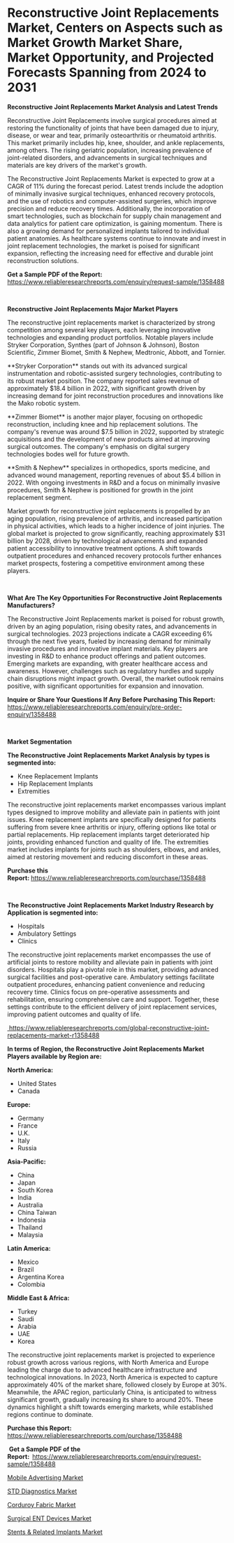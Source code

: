 <p><h1>Reconstructive Joint Replacements Market, Centers on Aspects such as Market Growth Market Share, Market Opportunity, and Projected Forecasts Spanning from 2024 to 2031</h1></p><p><strong>Reconstructive Joint Replacements Market Analysis and Latest Trends</strong></p>
<p><p>Reconstructive Joint Replacements involve surgical procedures aimed at restoring the functionality of joints that have been damaged due to injury, disease, or wear and tear, primarily osteoarthritis or rheumatoid arthritis. This market primarily includes hip, knee, shoulder, and ankle replacements, among others. The rising geriatric population, increasing prevalence of joint-related disorders, and advancements in surgical techniques and materials are key drivers of the market's growth.</p><p>The Reconstructive Joint Replacements Market is expected to grow at a CAGR of 11% during the forecast period. Latest trends include the adoption of minimally invasive surgical techniques, enhanced recovery protocols, and the use of robotics and computer-assisted surgeries, which improve precision and reduce recovery times. Additionally, the incorporation of smart technologies, such as blockchain for supply chain management and data analytics for patient care optimization, is gaining momentum. There is also a growing demand for personalized implants tailored to individual patient anatomies. As healthcare systems continue to innovate and invest in joint replacement technologies, the market is poised for significant expansion, reflecting the increasing need for effective and durable joint reconstruction solutions.</p></p>
<p><strong>Get a Sample PDF of the Report:&nbsp;</strong> <a href="https://www.reliableresearchreports.com/enquiry/request-sample/1358488">https://www.reliableresearchreports.com/enquiry/request-sample/1358488</a></p>
<p>&nbsp;</p>
<p><strong>Reconstructive Joint Replacements Major Market Players</strong></p>
<p><p>The reconstructive joint replacements market is characterized by strong competition among several key players, each leveraging innovative technologies and expanding product portfolios. Notable players include Stryker Corporation, Synthes (part of Johnson & Johnson), Boston Scientific, Zimmer Biomet, Smith & Nephew, Medtronic, Abbott, and Tornier.</p><p>**Stryker Corporation** stands out with its advanced surgical instrumentation and robotic-assisted surgery technologies, contributing to its robust market position. The company reported sales revenue of approximately $18.4 billion in 2022, with significant growth driven by increasing demand for joint reconstruction procedures and innovations like the Mako robotic system.</p><p>**Zimmer Biomet** is another major player, focusing on orthopedic reconstruction, including knee and hip replacement solutions. The company's revenue was around $7.5 billion in 2022, supported by strategic acquisitions and the development of new products aimed at improving surgical outcomes. The company's emphasis on digital surgery technologies bodes well for future growth.</p><p>**Smith & Nephew** specializes in orthopedics, sports medicine, and advanced wound management, reporting revenues of about $5.4 billion in 2022. With ongoing investments in R&D and a focus on minimally invasive procedures, Smith & Nephew is positioned for growth in the joint replacement segment.</p><p>Market growth for reconstructive joint replacements is propelled by an aging population, rising prevalence of arthritis, and increased participation in physical activities, which leads to a higher incidence of joint injuries. The global market is projected to grow significantly, reaching approximately $31 billion by 2028, driven by technological advancements and expanded patient accessibility to innovative treatment options. A shift towards outpatient procedures and enhanced recovery protocols further enhances market prospects, fostering a competitive environment among these players.</p></p>
<p>&nbsp;</p>
<p><strong>What Are The Key Opportunities For Reconstructive Joint Replacements Manufacturers?</strong></p>
<p><p>The Reconstructive Joint Replacements market is poised for robust growth, driven by an aging population, rising obesity rates, and advancements in surgical technologies. 2023 projections indicate a CAGR exceeding 6% through the next five years, fueled by increasing demand for minimally invasive procedures and innovative implant materials. Key players are investing in R&D to enhance product offerings and patient outcomes. Emerging markets are expanding, with greater healthcare access and awareness. However, challenges such as regulatory hurdles and supply chain disruptions might impact growth. Overall, the market outlook remains positive, with significant opportunities for expansion and innovation.</p></p>
<p><strong>Inquire or Share Your Questions If Any Before Purchasing This Report:</strong> <a href="https://www.reliableresearchreports.com/enquiry/pre-order-enquiry/1358488">https://www.reliableresearchreports.com/enquiry/pre-order-enquiry/1358488</a></p>
<p>&nbsp;</p>
<p><strong>Market Segmentation</strong></p>
<p><strong>The Reconstructive Joint Replacements Market Analysis by types is segmented into:</strong></p>
<p><ul><li>Knee Replacement Implants</li><li>Hip Replacement Implants</li><li>Extremities</li></ul></p>
<p><p>The reconstructive joint replacements market encompasses various implant types designed to improve mobility and alleviate pain in patients with joint issues. Knee replacement implants are specifically designed for patients suffering from severe knee arthritis or injury, offering options like total or partial replacements. Hip replacement implants target deteriorated hip joints, providing enhanced function and quality of life. The extremities market includes implants for joints such as shoulders, elbows, and ankles, aimed at restoring movement and reducing discomfort in these areas.</p></p>
<p><strong>Purchase this Report:&nbsp;</strong><a href="https://www.reliableresearchreports.com/purchase/1358488">https://www.reliableresearchreports.com/purchase/1358488</a></p>
<p>&nbsp;</p>
<p><strong>The Reconstructive Joint Replacements Market Industry Research by Application is segmented into:</strong></p>
<p><ul><li>Hospitals</li><li>Ambulatory Settings</li><li>Clinics</li></ul></p>
<p><p>The reconstructive joint replacements market encompasses the use of artificial joints to restore mobility and alleviate pain in patients with joint disorders. Hospitals play a pivotal role in this market, providing advanced surgical facilities and post-operative care. Ambulatory settings facilitate outpatient procedures, enhancing patient convenience and reducing recovery time. Clinics focus on pre-operative assessments and rehabilitation, ensuring comprehensive care and support. Together, these settings contribute to the efficient delivery of joint replacement services, improving patient outcomes and quality of life.</p></p>
<p><a href="https://www.reliableresearchreports.com/global-reconstructive-joint-replacements-market-r1358488">&nbsp;https://www.reliableresearchreports.com/global-reconstructive-joint-replacements-market-r1358488</a></p>
<p><strong>In terms of Region, the Reconstructive Joint Replacements Market Players available by Region are:</strong></p>
<p>
    <p> <strong> North America: </strong>
        <ul>
            <li>United States</li>
            <li>Canada</li>
        </ul>
        </p> 
    <p> <strong> Europe: </strong>
        <ul>
            <li>Germany</li>
            <li>France</li>
            <li>U.K.</li>
            <li>Italy</li>
            <li>Russia</li>
        </ul>
        </p> 
    <p> <strong> Asia-Pacific: </strong>
        <ul>
            <li>China</li>
            <li>Japan</li>
            <li>South Korea</li>
            <li>India</li>
            <li>Australia</li>
            <li>China Taiwan</li>
            <li>Indonesia</li>
            <li>Thailand</li>
            <li>Malaysia</li>
        </ul>
        </p> 
    <p> <strong> Latin America: </strong>
        <ul>
            <li>Mexico</li>
            <li>Brazil</li>
            <li>Argentina Korea</li>
            <li>Colombia</li>
        </ul>
        </p> 
    <p> <strong> Middle East & Africa: </strong>
        <ul>
            <li>Turkey</li>
            <li>Saudi</li>
            <li>Arabia</li>
            <li>UAE</li>
            <li>Korea</li>
        </ul>
    </p>
    </p>
<p><p>The reconstructive joint replacements market is projected to experience robust growth across various regions, with North America and Europe leading the charge due to advanced healthcare infrastructure and technological innovations. In 2023, North America is expected to capture approximately 40% of the market share, followed closely by Europe at 30%. Meanwhile, the APAC region, particularly China, is anticipated to witness significant growth, gradually increasing its share to around 20%. These dynamics highlight a shift towards emerging markets, while established regions continue to dominate.</p></p>
<p><strong>Purchase this Report: </strong><a href="https://www.reliableresearchreports.com/purchase/1358488">https://www.reliableresearchreports.com/purchase/1358488</a></p>
<p>&nbsp;<strong>Get a Sample PDF of the Report:&nbsp;&nbsp;</strong><a href="https://www.reliableresearchreports.com/enquiry/request-sample/1358488">https://www.reliableresearchreports.com/enquiry/request-sample/1358488</a></p>
<p><strong></strong></p>
<p><p><a href="https://www.linkedin.com/pulse/insights-mobile-advertising-market-size-which-expanding-138-i6bbe?trackingId=7FvKapt%2BQZ%2BMk2t9SvOUlw%3D%3D">Mobile Advertising Market</a></p><p><a href="https://www.linkedin.com/pulse/market-leaders-laggards-global-std-diagnostics-trends-x0fyc?trackingId=QkrEKfemSdKzfUIK84eGqg%3D%3D">STD Diagnostics Market</a></p><p><a href="https://issuu.com/reportprime-2/docs/corduroy-fabric-market-size-2030.pp_1b6185cbbd4f4c">Corduroy Fabric Market</a></p><p><a href="https://github.com/yoshih12/Market-Research-Report-List-4/blob/main/surgical-ent-devices-market.md">Surgical ENT Devices Market</a></p><p><a href="https://github.com/naodanhluon8/Market-Research-Report-List-1/blob/main/stents-related-implants-market.md">Stents & Related Implants Market</a></p></p>